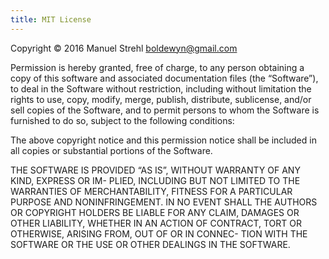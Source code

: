 ```yaml
---
title: MIT License
---
```

Copyright © 2016 Manuel Strehl <boldewyn@gmail.com>

Permission is hereby granted, free of charge, to any person obtaining a copy of
this software and associated documentation files  (the “Software”),  to deal in
the Software  without restriction,  including without limitation  the rights to
use, copy,  modify, merge, publish, distribute, sublicense,  and/or sell copies
of the Software,  and to permit persons to whom the Software is furnished to do
so, subject to the following conditions:

The above copyright notice and this permission notice shall be included  in all
copies or substantial portions of the Software.

THE SOFTWARE IS PROVIDED “AS IS”,  WITHOUT WARRANTY OF ANY KIND, EXPRESS OR IM-
PLIED, INCLUDING BUT NOT LIMITED TO THE WARRANTIES OF MERCHANTABILITY,  FITNESS
FOR A PARTICULAR PURPOSE AND NONINFRINGEMENT.  IN NO EVENT SHALL THE AUTHORS OR
COPYRIGHT HOLDERS BE LIABLE FOR ANY CLAIM, DAMAGES OR OTHER LIABILITY,  WHETHER
IN AN ACTION OF CONTRACT, TORT OR OTHERWISE, ARISING FROM, OUT OF OR IN CONNEC-
TION WITH THE SOFTWARE OR THE USE OR OTHER DEALINGS IN THE SOFTWARE.
